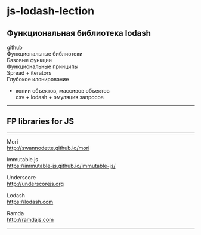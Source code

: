 # js-lodash-lection  
## Функциональная библиотека lodash  

github  
Функциональные библиотеки  
Базовые функции  
Функциональные принципы  
Spread + iterators  
Глубокое клонирование  
*	копии объектов, массивов объектов  
csv + lodash + эмуляция запросов  

---

## FP libraries for JS  
---
Mori  
		http://swannodette.github.io/mori  

Immutable.js  
		https://immutable-js.github.io/immutable-js/  

Underscore  
		http://underscorejs.org  

Lodash  
	https://lodash.com  

Ramda  
		http://ramdajs.com  

---
